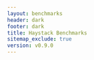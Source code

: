 ```yaml
---
layout: benchmarks
header: dark
footer: dark
title: Haystack Benchmarks
sitemap_exclude: true
version: v0.9.0
---
```

